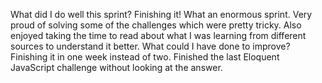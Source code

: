 What did I do well this sprint?
Finishing it! What an enormous sprint. Very proud of solving some of the challenges which were pretty tricky. Also enjoyed taking the time to read about what I was learning from different sources to understand it better.
What could I have done to improve?
Finishing it in one week instead of two.
Finished the last Eloquent JavaScript challenge without looking at the answer.
